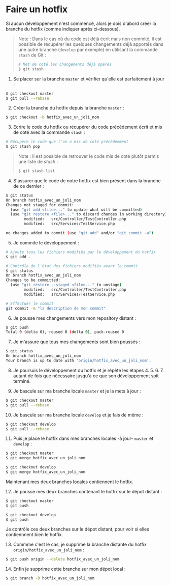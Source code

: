 # Faire un hotfix

Si aucun développement n'est commencé, alors je dois d'abord créer la branche du hotfix (comme indiquer après ci-dessous).



>Note : Dans le cas où du code est déjà écrit mais non commité, il est possible de récupérer les quelques changements déjà apportés dans une autre branche (`develop` par exemple) en utilisant la commande `stash` de Git :
>```sh
># Met de coté les changements déjà opérés
>$ git stash
>```

1. Se placer sur la branche `master` et vérifier qu'elle est parfaitement à jour :
```sh
$ git checkout master
$ git pull --rebase
```
2. Créer la branche du hotfix depuis la branche `master` : 
```sh
$ git checkout -b hotfix_avec_un_joli_nom
```
3. Ecrire le code du hotfix ou récupérer du code précédement écrit et mis de coté avec la commande `stash` :
```sh
# Récupère le code que l'on a mis de coté précédemment
$ git stash pop
```

>Note : Il est possible de retrouver le code mis de coté plutôt parmis une liste de _stash_ :
>```sh
>$ git stash list
>```

4. S'assurer que le code de notre hotfix est bien présent dans la branche de ce dernier :
```sh
$ git status
On branch hotfix_avec_un_joli_nom
Changes not staged for commit:
  (use "git add <file>..." to update what will be committed)
  (use "git restore <file>..." to discard changes in working directory)
        modified:   src/Controller/TestController.php
        modified:   src/Services/TestService.php

no changes added to commit (use "git add" and/or "git commit -a")
```

5. Je commite le développement :
```sh
# Ajoute tous les fichiers modifiés par le développement du hotfix
$ git add .

# Contrôle de l'état des fichiers modifiés avant le commit
$ git status
On branch hotfix_avec_un_joli_nom
Changes to be committed:
  (use "git restore --staged <file>..." to unstage)
        modified:   src/Controller/TestController.php
        modified:   src/Services/TestService.php

# Effectuer le commit
git commit -m "la description de mon commit"
```

6. Je pousse mes changements vers mon repository distant :
```sh
$ git push
Total 0 (delta 0), reused 0 (delta 0), pack-reused 0
```

7. Je m'assure que tous mes changements sont bien poussés :
```sh
$ git status
On branch hotfix_avec_un_joli_nom
Your branch is up to date with 'origin/hotfix_avec_un_joli_nom'.
```

8. Je poursuis le développement du hotfix et je répète les étapes 4. 5. 6. 7. autant de fois que nécessaire jusqu'à ce que son développement soit terminé.

9. Je bascule sur ma branche locale `master` et je la mets à jour :
```sh
$ git checkout master
$ git pull --rebase
```

10. Je bascule sur ma branche locale `develop` et je fais de même :
```sh
$ git checkout develop
$ git pull --rebase
```

11. Puis je place le hotfix dans mes branches locales -à jour- `master` et `develop` :
```sh
$ git checkout master
$ git merge hotfix_avec_un_joli_nom

$ git checkout develop
$ git merge hotfix_avec_un_joli_nom
```

Maintenant mes deux branches locales contiennent le hotfix.

12. Je pousse mes deux branches contenant le hotfix sur le dépot distant :
```sh
$ git checkout master
$ git push

$ git checkout develop
$ git push
```

Je contrôle ces deux branches sur le dépot distant, pour voir si elles contiennnent bien le hotfix.

13. Commme c'est le cas, je supprime la branche distante du hotfix `origin/hotfix_avec_un_joli_nom` :
```sh
$ git push origin --delete hotfix_avec_un_joli_nom
```

14. Enfin je supprime cette branche sur mon dépot local :
```sh
$ git branch -D hotfix_avec_un_joli_nom
```